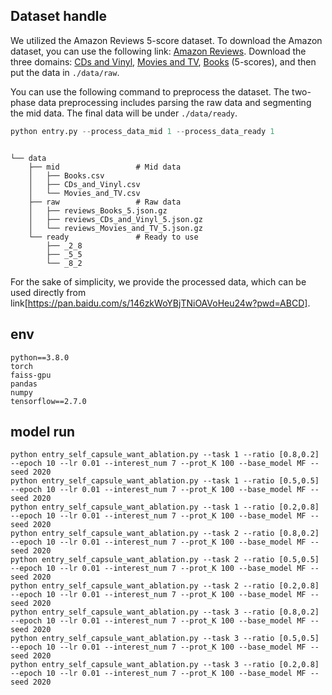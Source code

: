 ## Dataset handle

We utilized the Amazon Reviews 5-score dataset. 
To download the Amazon dataset, you can use the following link: [Amazon Reviews](http://jmcauley.ucsd.edu/data/amazon/links.html).
Download the three domains: [CDs and Vinyl](http://snap.stanford.edu/data/amazon/productGraph/categoryFiles/reviews_CDs_and_Vinyl_5.json.gz), [Movies and TV](http://snap.stanford.edu/data/amazon/productGraph/categoryFiles/reviews_Movies_and_TV_5.json.gz), [Books](http://snap.stanford.edu/data/amazon/productGraph/categoryFiles/reviews_Books_5.json.gz) (5-scores), and then put the data in `./data/raw`.

You can use the following command to preprocess the dataset. 
The two-phase data preprocessing includes parsing the raw data and segmenting the mid data. 
The final data will be under `./data/ready`.

```python
python entry.py --process_data_mid 1 --process_data_ready 1
```
```

└── data
    ├── mid                 # Mid data
    │   ├── Books.csv
    │   ├── CDs_and_Vinyl.csv
    │   └── Movies_and_TV.csv
    ├── raw                 # Raw data
    │   ├── reviews_Books_5.json.gz
    │   ├── reviews_CDs_and_Vinyl_5.json.gz
    │   └── reviews_Movies_and_TV_5.json.gz
    └── ready               # Ready to use
        ├── _2_8
        ├── _5_5
        └── _8_2

```
For the sake of simplicity, we provide the processed data, which can be used directly from link[https://pan.baidu.com/s/146zkWoYBjTNiOAVoHeu24w?pwd=ABCD].

## env
```
python==3.8.0
torch
faiss-gpu
pandas
numpy
tensorflow==2.7.0
```
## model run 
```
python entry_self_capsule_want_ablation.py --task 1 --ratio [0.8,0.2] --epoch 10 --lr 0.01 --interest_num 7 --prot_K 100 --base_model MF --seed 2020  
python entry_self_capsule_want_ablation.py --task 1 --ratio [0.5,0.5] --epoch 10 --lr 0.01 --interest_num 7 --prot_K 100 --base_model MF --seed 2020  
python entry_self_capsule_want_ablation.py --task 1 --ratio [0.2,0.8] --epoch 10 --lr 0.01 --interest_num 7 --prot_K 100 --base_model MF --seed 2020  
python entry_self_capsule_want_ablation.py --task 2 --ratio [0.8,0.2] --epoch 10 --lr 0.01 --interest_num 7 --prot_K 100 --base_model MF --seed 2020  
python entry_self_capsule_want_ablation.py --task 2 --ratio [0.5,0.5] --epoch 10 --lr 0.01 --interest_num 7 --prot_K 100 --base_model MF --seed 2020  
python entry_self_capsule_want_ablation.py --task 2 --ratio [0.2,0.8] --epoch 10 --lr 0.01 --interest_num 7 --prot_K 100 --base_model MF --seed 2020  
python entry_self_capsule_want_ablation.py --task 3 --ratio [0.8,0.2] --epoch 10 --lr 0.01 --interest_num 7 --prot_K 100 --base_model MF --seed 2020  
python entry_self_capsule_want_ablation.py --task 3 --ratio [0.5,0.5] --epoch 10 --lr 0.01 --interest_num 7 --prot_K 100 --base_model MF --seed 2020  
python entry_self_capsule_want_ablation.py --task 3 --ratio [0.2,0.8] --epoch 10 --lr 0.01 --interest_num 7 --prot_K 100 --base_model MF --seed 2020  
```
